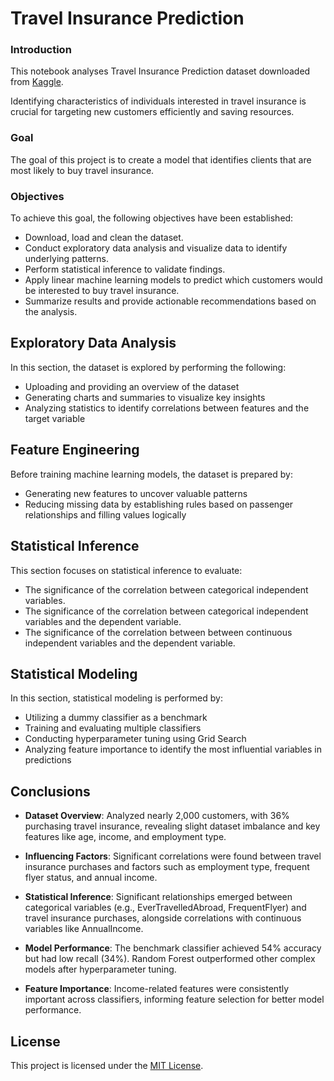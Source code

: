 # Travel Insurance Prediction

### Introduction

This notebook analyses Travel Insurance Prediction dataset downloaded from [Kaggle](https://www.kaggle.com/datasets/tejashvi14/travel-insurance-prediction-data). 

Identifying characteristics of individuals interested in travel insurance is crucial for targeting new customers efficiently and saving resources.

### Goal

The goal of this project is to create a model that identifies clients that are most likely to buy travel insurance.

### Objectives

To achieve this goal, the following objectives have been established:

- Download, load and clean the dataset.
- Conduct exploratory data analysis and visualize data to identify underlying patterns.
- Perform statistical inference to validate findings.
- Apply linear machine learning models to predict which customers would be interested to buy travel insurance.
- Summarize results and provide actionable recommendations based on the analysis.

## Exploratory Data Analysis

In this section, the dataset is explored by performing the following:

- Uploading and providing an overview of the dataset
- Generating charts and summaries to visualize key insights
- Analyzing statistics to identify correlations between features and the target variable

## Feature Engineering 

Before training machine learning models, the dataset is prepared by:

- Generating new features to uncover valuable patterns
- Reducing missing data by establishing rules based on passenger relationships and filling values logically
  
## Statistical Inference

This section focuses on statistical inference to evaluate:

- The significance of the correlation between categorical independent variables.
- The significance of the correlation between categorical independent variables and the dependent variable.
- The significance of the correlation between between continuous independent variables and the dependent variable.
  
## Statistical Modeling

In this section, statistical modeling is performed by:

- Utilizing a dummy classifier as a benchmark
- Training and evaluating multiple classifiers
- Conducting hyperparameter tuning using Grid Search
- Analyzing feature importance to identify the most influential variables in predictions

## Conclusions

- **Dataset Overview**: Analyzed nearly 2,000 customers, with 36% purchasing travel insurance, revealing slight dataset imbalance and key features like age, income, and employment type.

- **Influencing Factors**: Significant correlations were found between travel insurance purchases and factors such as employment type, frequent flyer status, and annual income.

- **Statistical Inference**: Significant relationships emerged between categorical variables (e.g., EverTravelledAbroad, FrequentFlyer) and travel insurance purchases, alongside correlations with continuous variables like AnnualIncome.

- **Model Performance**: The benchmark classifier achieved 54% accuracy but had low recall (34%). Random Forest outperformed other complex models after hyperparameter tuning.

- **Feature Importance**: Income-related features were consistently important across classifiers, informing feature selection for better model performance.
  
## License

This project is licensed under the [MIT License](LICENSE).

